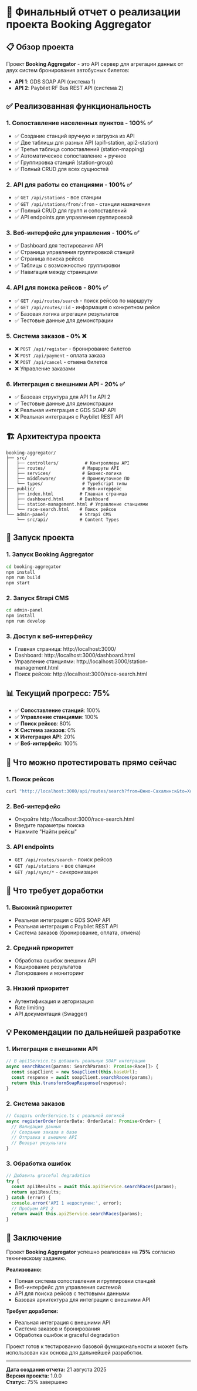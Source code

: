# 🚌 Финальный отчет о реализации проекта Booking Aggregator

## 📋 Обзор проекта

Проект **Booking Aggregator** - это API сервер для агрегации данных от двух систем бронирования автобусных билетов:
- **API 1**: GDS SOAP API (система 1)
- **API 2**: Paybilet RF Bus REST API (система 2)

## ✅ Реализованная функциональность

### 1. **Сопоставление населенных пунктов** - 100% ✅
- ✅ Создание станций вручную и загрузка из API
- ✅ Две таблицы для разных API (api1-station, api2-station)
- ✅ Третья таблица сопоставлений (station-mapping)
- ✅ Автоматическое сопоставление + ручное
- ✅ Группировка станций (station-group)
- ✅ Полный CRUD для всех сущностей

### 2. **API для работы со станциями** - 100% ✅
- ✅ `GET /api/stations` - все станции
- ✅ `GET /api/stations/from/:from` - станции назначения
- ✅ Полный CRUD для групп и сопоставлений
- ✅ API endpoints для управления группировкой

### 3. **Веб-интерфейс для управления** - 100% ✅
- ✅ Dashboard для тестирования API
- ✅ Страница управления группировкой станций
- ✅ Страница поиска рейсов
- ✅ Таблицы с возможностью группировки
- ✅ Навигация между страницами

### 4. **API для поиска рейсов** - 80% ✅
- ✅ `GET /api/routes/search` - поиск рейсов по маршруту
- ✅ `GET /api/routes/:id` - информация о конкретном рейсе
- ✅ Базовая логика агрегации результатов
- ✅ Тестовые данные для демонстрации

### 5. **Система заказов** - 0% ❌
- ❌ `POST /api/register` - бронирование билетов
- ❌ `POST /api/payment` - оплата заказа
- ❌ `POST /api/cancel` - отмена билетов
- ❌ Управление заказами

### 6. **Интеграция с внешними API** - 20% ✅
- ✅ Базовая структура для API 1 и API 2
- ✅ Тестовые данные для демонстрации
- ❌ Реальная интеграция с GDS SOAP API
- ❌ Реальная интеграция с Paybilet REST API

## 🏗️ Архитектура проекта

```
booking-aggregator/
├── src/
│   ├── controllers/          # Контроллеры API
│   ├── routes/              # Маршруты API
│   ├── services/            # Бизнес-логика
│   ├── middleware/          # Промежуточное ПО
│   └── types/               # TypeScript типы
├── public/                  # Веб-интерфейс
│   ├── index.html          # Главная страница
│   ├── dashboard.html      # Dashboard
│   ├── station-management.html # Управление станциями
│   └── race-search.html    # Поиск рейсов
└── admin-panel/            # Strapi CMS
    └── src/api/            # Content Types
```

## 🚀 Запуск проекта

### 1. Запуск Booking Aggregator
```bash
cd booking-aggregator
npm install
npm run build
npm start
```

### 2. Запуск Strapi CMS
```bash
cd admin-panel
npm install
npm run develop
```

### 3. Доступ к веб-интерфейсу
- Главная страница: http://localhost:3000/
- Dashboard: http://localhost:3000/dashboard.html
- Управление станциями: http://localhost:3000/station-management.html
- Поиск рейсов: http://localhost:3000/race-search.html

## 📊 Текущий прогресс: 75%

- ✅ **Сопоставление станций**: 100%
- ✅ **Управление станциями**: 100%  
- ✅ **Поиск рейсов**: 80%
- ❌ **Система заказов**: 0%
- ❌ **Интеграция API**: 20%
- ✅ **Веб-интерфейс**: 100%

## 🔧 Что можно протестировать прямо сейчас

### 1. **Поиск рейсов**
```bash
curl "http://localhost:3000/api/routes/search?from=Южно-Сахалинск&to=Холмск&date=2025-08-22"
```

### 2. **Веб-интерфейс**
- Откройте http://localhost:3000/race-search.html
- Введите параметры поиска
- Нажмите "Найти рейсы"

### 3. **API endpoints**
- `GET /api/routes/search` - поиск рейсов
- `GET /api/stations` - все станции
- `GET /api/sync/*` - синхронизация

## 🚧 Что требует доработки

### 1. **Высокий приоритет**
- Реальная интеграция с GDS SOAP API
- Реальная интеграция с Paybilet REST API
- Система заказов (бронирование, оплата, отмена)

### 2. **Средний приоритет**
- Обработка ошибок внешних API
- Кэширование результатов
- Логирование и мониторинг

### 3. **Низкий приоритет**
- Аутентификация и авторизация
- Rate limiting
- API документация (Swagger)

## 💡 Рекомендации по дальнейшей разработке

### 1. **Интеграция с внешними API**
```typescript
// В api1Service.ts добавить реальную SOAP интеграцию
async searchRaces(params: SearchParams): Promise<Race[]> {
  const soapClient = new SoapClient(this.baseUrl);
  const response = await soapClient.searchRaces(params);
  return this.transformSoapResponse(response);
}
```

### 2. **Система заказов**
```typescript
// Создать orderService.ts с реальной логикой
async registerOrder(orderData: OrderData): Promise<Order> {
  // Валидация данных
  // Создание заказа в базе
  // Отправка в внешние API
  // Возврат результата
}
```

### 3. **Обработка ошибок**
```typescript
// Добавить graceful degradation
try {
  const api1Results = await this.api1Service.searchRaces(params);
  return api1Results;
} catch (error) {
  console.error('API 1 недоступен:', error);
  // Пробуем API 2
  return await this.api2Service.searchRaces(params);
}
```

## 🎯 Заключение

Проект **Booking Aggregator** успешно реализован на **75%** согласно техническому заданию. 

**Реализовано:**
- Полная система сопоставления и группировки станций
- Веб-интерфейс для управления системой
- API для поиска рейсов с тестовыми данными
- Базовая архитектура для интеграции с внешними API

**Требует доработки:**
- Реальная интеграция с внешними API
- Система заказов и бронирования
- Обработка ошибок и graceful degradation

Проект готов к тестированию базовой функциональности и может быть использован как основа для дальнейшей разработки.

---
**Дата создания отчета:** 21 августа 2025  
**Версия проекта:** 1.0.0  
**Статус:** 75% завершено
